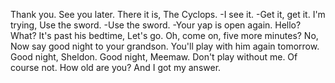 
Thank you.
See you later.
There it is, The Cyclops.
-I see it.  -Get it, get it.
I'm trying, Use the sword.
-Use the sword. -Your yap is open again.
Hello?
What?
It's past his bedtime, Let's go.
Oh, come on, five more minutes?
No, Now say good night to your grandson.
You'll play with him again tomorrow.
Good night, Sheldon.
Good night, Meemaw.
Don't play without me.
Of course not.
How old are you?
And I got my answer.